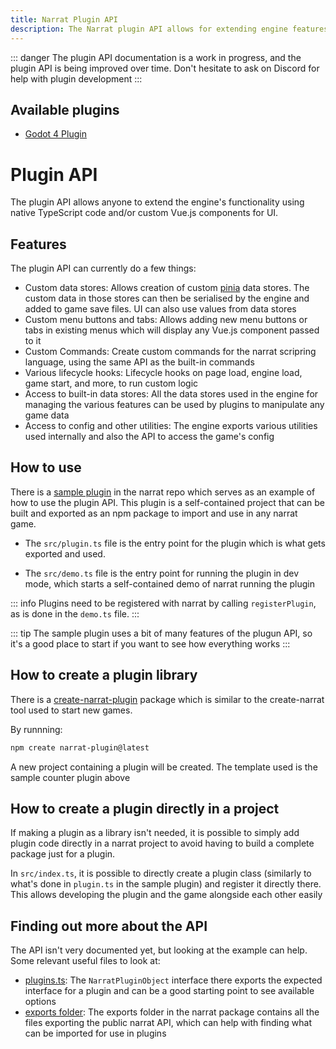 ```yaml
---
title: Narrat Plugin API
description: The Narrat plugin API allows for extending engine features with custom code.
---
```


::: danger
The plugin API documentation is a work in progress, and the plugin API is being improved over time. Don't hesitate to ask on Discord for help with plugin development
:::

## Available plugins

- [Godot 4 Plugin](./godot/godot-plugin)

# Plugin API

The plugin API allows anyone to extend the engine's functionality using native TypeScript code and/or custom Vue.js components for UI.

## Features

The plugin API can currently do a few things:

- Custom data stores: Allows creation of custom [pinia](https://pinia.vuejs.org/) data stores. The custom data in those stores can then be serialised by the engine and added to game save files. UI can also use values from data stores
- Custom menu buttons and tabs: Allows adding new menu buttons or tabs in existing menus which will display any Vue.js component passed to it
- Custom Commands: Create custom commands for the narrat scripring language, using the same API as the built-in commands
- Various lifecycle hooks: Lifecycle hooks on page load, engine load, game start, and more, to run custom logic
- Access to built-in data stores: All the data stores used in the engine for managing the various features can be used by plugins to manipulate any game data
- Access to config and other utilities: The engine exports various utilities used internally and also the API to access the game's config

## How to use

There is a [sample plugin](https://github.com/liana-p/narrat-engine/tree/main/packages/narrat-plugin-counter) in the narrat repo which serves as an example of how to use the plugin API. This plugin is a self-contained project that can be built and exported as an npm package to import and use in any narrat game.

- The `src/plugin.ts` file is the entry point for the plugin which is what gets exported and used.

- The `src/demo.ts` file is the entry point for running the plugin in dev mode, which starts a self-contained demo of narrat running the plugin

::: info
Plugins need to be registered with narrat by calling `registerPlugin`, as is done in the `demo.ts` file.
:::

::: tip
The sample plugin uses a bit of many features of the plugun API, so it's a good place to start if you want to see how everything works
:::

## How to create a plugin library

There is a [create-narrat-plugin](https://github.com/liana-p/narrat-engine/tree/main/packages/create-narrat-plugin) package which is similar to the create-narrat tool used to start new games.

By runnning:

```bash
npm create narrat-plugin@latest
```

A new project containing a plugin will be created. The template used is the sample counter plugin above

## How to create a plugin directly in a project

If making a plugin as a library isn't needed, it is possible to simply add plugin code directly in a narrat project to avoid having to build a complete package just for a plugin.

In `src/index.ts`, it is possible to directly create a plugin class (similarly to what's done in `plugin.ts` in the sample plugin) and register it directly there. This allows developing the plugin and the game alongside each other easily

## Finding out more about the API

The API isn't very documented yet, but looking at the example can help. Some relevant useful files to look at:

- [plugins.ts](https://github.com/liana-p/narrat-engine/blob/main/packages/narrat/src/exports/plugins.ts): The `NarratPluginObject` interface there exports the expected interface for a plugin and can be a good starting point to see available options
- [exports folder](https://github.com/liana-p/narrat-engine/tree/main/packages/narrat/src/exports): The exports folder in the narrat package contains all the files exporting the public narrat API, which can help with finding what can be imported for use in plugins

